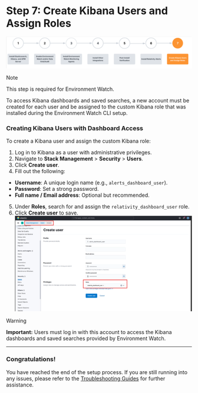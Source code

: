 # Step 7: Create Kibana Users and Assign Roles

![Setup stage](../resources/createuserssetupstage.png)

> [!NOTE]
> This step is required for Environment Watch.

To access Kibana dashboards and saved searches, a new account must be created for each user and be assigned to the custom Kibana role that was installed during the Environment Watch CLI setup.

### Creating Kibana Users with Dashboard Access
To create a Kibana user and assign the custom Kibana role:
1. Log in to Kibana as a user with administrative privileges.
2. Navigate to **Stack Management** > **Security** > **Users**.
3. Click **Create user**.
4. Fill out the following:
- **Username**: A unique login name (e.g., `alerts_dashboard_user`).<br/>
- **Password**: Set a strong password.<br/>
- **Full name / Email address**: Optional but recommended.<br/>
5. Under **Roles**, search for and assign the `relativity_dashboard_user` role.
6. Click **Create user** to save.  
![](../resources/custom_kibana_role.png)
	
> [!WARNING] 
> **Important:** Users must log in with this account to access the Kibana dashboards and saved searches provided by Environment Watch.

---

### Congratulations!

You have reached the end of the setup process. If you are still running into any issues, please refer to the  [Troubleshooting Guides](/docs/environment_watch_troubleshooting.md) for further assistance.
